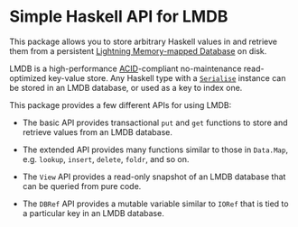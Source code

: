 
Simple Haskell API for LMDB
===========================

This package allows you to store arbitrary Haskell values in and retrieve them
from a persistent [Lightning Memory-mapped Database][LMDB] on disk.

  [LMDB]: https://symas.com/lightning-memory-mapped-database/

LMDB is a high-performance [ACID][]-compliant no-maintenance read-optimized
key-value store. Any Haskell type with a [`Serialise`][Serialise] instance can
be stored in an LMDB database, or used as a key to index one.

  [ACID]: https://en.wikipedia.org/wiki/ACID
  [Serialise]: https://hackage.haskell.org/package/serialise/docs/Codec-Serialise-Tutorial.html#g:3

This package provides a few different APIs for using LMDB:

  * The basic API provides transactional `put` and `get` functions to store
    and retrieve values from an LMDB database.

  * The extended API provides many functions similar to those in `Data.Map`,
    e.g. `lookup`, `insert`, `delete`, `foldr`, and so on.

  * The `View` API provides a read-only snapshot of an LMDB database that can
    be queried from pure code.

  * The `DBRef` API provides a mutable variable similar to `IORef` that is
    tied to a particular key in an LMDB database.

